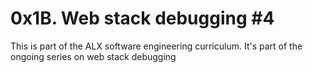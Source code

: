 # 0x1B. Web stack debugging #4

This is part of the ALX software engineering curriculum. It's part of the ongoing series on web stack debugging

